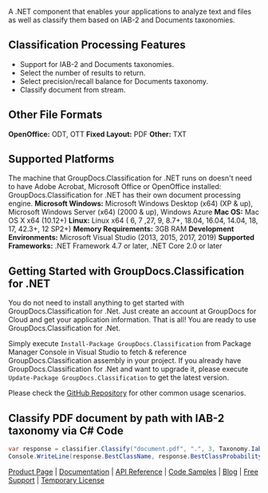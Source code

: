 A .NET component that enables your applications to analyze text and files as well as classify them based on IAB-2 and Documents taxonomies.

## Classification Processing Features

- Support for IAB-2 and Documents taxonomies.
- Select the number of results to return.
- Select precision/recall balance for Documents taxonomy.
- Classify document from stream.
  
## Other File Formats

**OpenOffice:** ODT, OTT
**Fixed Layout:** PDF
**Other:** TXT

## Supported Platforms

The machine that GroupDocs.Classification for .NET runs on doesn't need to have Adobe Acrobat, Microsoft Office or OpenOffice installed: GroupDocs.Classification for .NET has their own document processing engine.
**Microsoft Windows:** Microsoft Windows Desktop (x64) (XP & up), Microsoft Windows Server (x64) (2000 & up), Windows Azure
**Mac OS:** Mac OS X x64 (10.12+)
**Linux:** Linux x64 ( 6, 7 ,27, 9, 8.7+, 18.04, 16.04, 14.04, 18, 17, 42.3+, 12 SP2+)
**Memory Requirements:** 3GB RAM
**Development Environments:** Microsoft Visual Studio (2013, 2015, 2017, 2019)
**Supported Frameworks:** .NET Framework 4.7 or later, .NET Core 2.0 or later

## Getting Started with GroupDocs.Classification for .NET

You do not need to install anything to get started with GroupDocs.Classification for .Net. Just create an account at GroupDocs for Cloud and get your application information. That is all! You are ready to use GroupDocs.Classification for .Net.

Simply execute `Install-Package GroupDocs.Classification` from Package Manager Console in Visual Studio to fetch & reference GroupDocs.Classification assembly in your project. If you already have GroupDocs.Classification for .Net and want to upgrade it, please execute `Update-Package GroupDocs.Classification` to get the latest version.

Please check the [GitHub Repository](https://github.com/groupdocs-classification/GroupDocs.Classification-for-.NET) for other common usage scenarios.

## Classify PDF document by path with IAB-2 taxonomy via C# Code

```csharp
var response = classifier.Classify("document.pdf", ".", 3, Taxonomy.Iab2);
Console.WriteLine(response.BestClassName, response.BestClassProbability);
```

[Product Page](https://products.groupdocs.com/classification/net) | [Documentation](https://docs.groupdocs.com/display/classificationnet) | [API Reference](https://apireference.groupdocs.com/net/classification) | [Code Samples](https://github.com/groupdocs-classification/GroupDocs.Classification-for-.NET) | [Blog](https://blog.groupdocs.com/category/classification/) | [Free Support](https://forum.groupdocs.com/c/classification) | [Temporary License](https://purchase.groupdocs.com/temporary-license)
